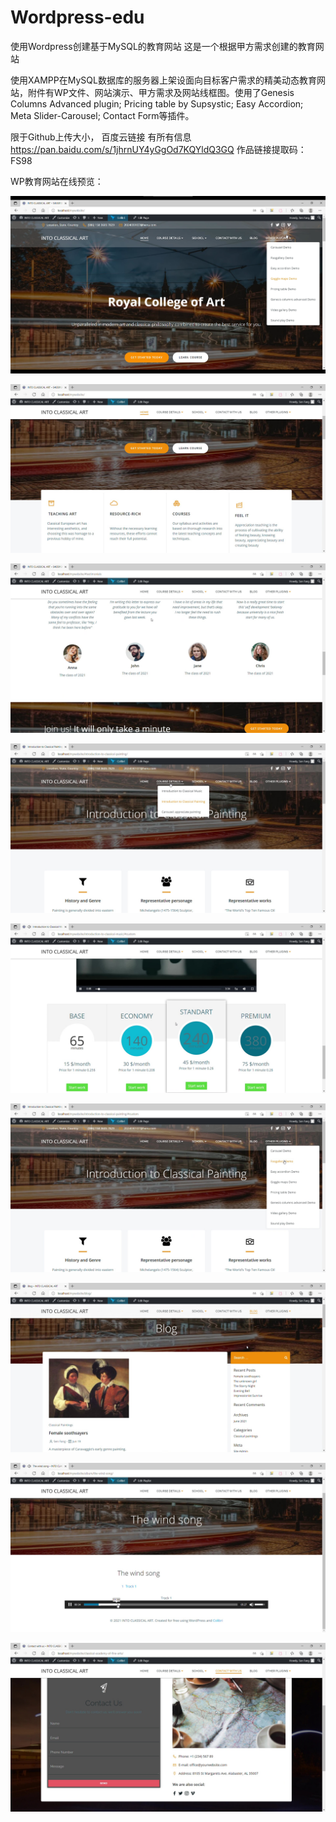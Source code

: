 # Wordpress-edu
使用Wordpress创建基于MySQL的教育网站
这是一个根据甲方需求创建的教育网站

使用XAMPP在MySQL数据库的服务器上架设面向目标客户需求的精美动态教育网站，附件有WP文件、网站演示、甲方需求及网站线框图。使用了Genesis Columns Advanced plugin; Pricing table by Supsystic; Easy Accordion; Meta Slider-Carousel; Contact Form等插件。 

限于Github上传大小， 百度云链接 有所有信息
https://pan.baidu.com/s/1jhrnUY4yGgOd7KQYldQ3GQ 作品链接提取码：FS98

WP教育网站在线预览：

![image](https://github.com/FangSen9000/Wordpress-edu/blob/main/img/%E6%95%99%E8%82%B2%E7%BD%91%E7%AB%99%E5%9C%A8%E7%BA%BF%E9%A2%84%E8%A7%881.png)

![image](https://github.com/FangSen9000/Wordpress-edu/blob/main/img/%E6%95%99%E8%82%B2%E7%BD%91%E7%AB%99%E5%9C%A8%E7%BA%BF%E9%A2%84%E8%A7%882.jpg)

![image](https://github.com/FangSen9000/Wordpress-edu/blob/main/img/%E6%95%99%E8%82%B2%E7%BD%91%E7%AB%99%E5%9C%A8%E7%BA%BF%E9%A2%84%E8%A7%883.jpg)

![image](https://github.com/FangSen9000/Wordpress-edu/blob/main/img/%E6%95%99%E8%82%B2%E7%BD%91%E7%AB%99%E5%9C%A8%E7%BA%BF%E9%A2%84%E8%A7%884.jpg)

![image](https://github.com/FangSen9000/Wordpress-edu/blob/main/img/%E6%95%99%E8%82%B2%E7%BD%91%E7%AB%99%E5%9C%A8%E7%BA%BF%E9%A2%84%E8%A7%885.jpg)

![image](https://github.com/FangSen9000/Wordpress-edu/blob/main/img/%E6%95%99%E8%82%B2%E7%BD%91%E7%AB%99%E5%9C%A8%E7%BA%BF%E9%A2%84%E8%A7%886.jpg)

![image](https://github.com/FangSen9000/Wordpress-edu/blob/main/img/%E6%95%99%E8%82%B2%E7%BD%91%E7%AB%99%E5%9C%A8%E7%BA%BF%E9%A2%84%E8%A7%887.jpg)

![image](https://github.com/FangSen9000/Wordpress-edu/blob/main/img/%E6%95%99%E8%82%B2%E7%BD%91%E7%AB%99%E5%9C%A8%E7%BA%BF%E9%A2%84%E8%A7%888.jpg)

![image](https://github.com/FangSen9000/Wordpress-edu/blob/main/img/%E6%95%99%E8%82%B2%E7%BD%91%E7%AB%99%E5%9C%A8%E7%BA%BF%E9%A2%84%E8%A7%889.jpg)
